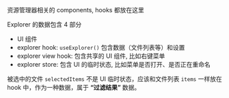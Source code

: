 资源管理器相关的 components, hooks 都放在这里

Explorer 的数据包含 4 部分
- UI 组件
- explorer hook: `useExplorer()` 包含数据（文件列表等）和设置
- explorer view hook: 包含共享的 UI 组件, 比如右键菜单
- explorer store: 包含 UI 的临时状态, 比如菜单是否打开、是否正在重命名

被选中的文件 `selectedItems` 不是 UI 临时状态，应该和文件列表 `items` 一样放在 hook 中，作为一种数据，属于 **“过滤结果”** 数据。
